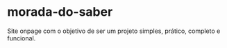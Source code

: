 # morada-do-saber
Site onpage com o objetivo de ser um projeto simples, prático, completo e funcional.
